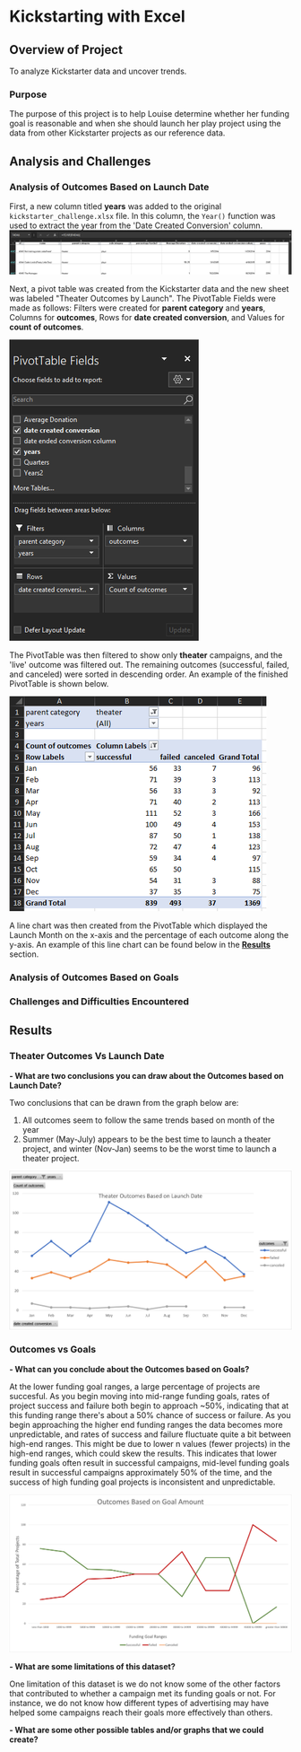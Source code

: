 # Kickstarting with Excel

## Overview of Project
To analyze Kickstarter data and uncover trends.

### Purpose
The purpose of this project is to help Louise determine whether her funding goal is reasonable and when she should launch her play project using the data from other Kickstarter projects as our reference data.

## Analysis and Challenges
### Analysis of Outcomes Based on Launch Date
First, a new column titled **years** was added to the original `kickstarter_challenge.xlsx` file. In this column, the `Year()` function was used to extract the year from the 'Date Created Conversion' column. 
![Example of newly created *years* column](/resources/year-example.png)

Next, a pivot table was created from the Kickstarter data and the new sheet was labeled "Theater Outcomes by Launch". The PivotTable Fields were made as follows: Filters were created for **parent category** and **years**, Columns for **outcomes**, Rows for **date created conversion**, and Values for **count of outcomes**. 

![PivotTable Fields- completed](/resources/PivotTable.png)

The PivotTable was then filtered to show only **theater** campaigns, and the 'live' outcome was filtered out. The remaining outcomes (successful, failed, and canceled) were sorted in descending order. An example of the finished PivotTable is shown below.

![Final PivotTable](/resources/PivotTable-complete.png)

A line chart was then created from the PivotTable which displayed the Launch Month on the x-axis and the percentage of each outcome along the y-axis. An example of this line chart can be found below in the [**Results**](https://github.com/spicyyramen/kickstarter-analysis#results) section.

### Analysis of Outcomes Based on Goals


### Challenges and Difficulties Encountered



## Results

### Theater Outcomes Vs Launch Date
**- What are two conclusions you can draw about the Outcomes based on Launch Date?**
	
Two conclusions that can be drawn from the graph below are:

1. All outcomes seem to follow the same trends based on month of the year
2. Summer (May-July) appears to be the best time to launch a theater project, and winter (Nov-Jan) seems to be the worst time to launch a theater project.

![Theater Outcomes vs Launch](/resources/theater_outcomes_vs_launch.png)

### Outcomes vs Goals
**- What can you conclude about the Outcomes based on Goals?**
  
   At the lower funding goal ranges, a large percentage of projects are succesful. As you begin moving into mid-range funding goals, rates of project success and failure both begin to approach ~50%, indicating that at this funding range there's about a 50% chance of success or failure. As you begin approaching the higher end funding ranges the data becomes more unpredictable, and rates of success and failure fluctuate quite a bit between high-end ranges. This might be due to lower n values (fewer projects) in the high-end ranges, which could skew the results. This indicates that lower funding goals often result in successful campaigns, mid-level funding goals result in successful campaigns approximately 50% of the time, and the success of high funding goal projects is inconsistent and unpredictable.

![Project Outcomes vs Goal Amounts](/resources/outcomes_vs_goals.png)

**- What are some limitations of this dataset?**
   
One limitation of this dataset is we do not know some of the other factors that contributed to whether a campaign met its funding goals or not. For instance, we do not know how different types of advertising may have helped some campaigns reach their goals more effectively than others. 

**- What are some other possible tables and/or graphs that we could create?**










